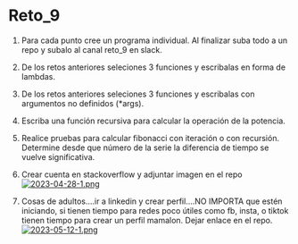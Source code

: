 # Reto_9
1. Para cada punto cree un programa individual. Al finalizar suba todo a un repo y subalo al canal reto_9 en slack.

2. De los retos anteriores seleciones 3 funciones y escribalas en forma de lambdas.
3. De los retos anteriores seleciones 3 funciones y escribalas con argumentos no definidos (*args).
4. Escriba una función recursiva para calcular la operación de la potencia.
5. Realice pruebas para calcular fibonacci con iteración o con recursión. Determine desde que número de la serie la diferencia de tiempo se vuelve significativa. 

6. Crear cuenta en stackoverflow y adjuntar imagen en el repo
[![2023-04-28-1.png](https://i.postimg.cc/VLhz5Ws7/2023-04-28-1.png)](https://postimg.cc/mt7v5MHM)

7. Cosas de adultos....ir a linkedin y crear perfil....NO IMPORTA que estén iniciando, si tienen tiempo para redes poco útiles como fb, insta, o tiktok tienen tiempo para crear un perfil mamalon. Dejar enlace en el repo.
[![2023-05-12-1.png](https://i.postimg.cc/bJ6wgc8P/2023-05-12-1.png)](https://postimg.cc/hzdn4YfZ)
